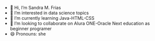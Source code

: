 - 👋 Hi, I’m Sandra M. Frias
- 👀 I’m interested in data science topics
- 🌱 I’m currently learning Java-HTML-CSS
- 💞️ I’m looking to collaborate on Alura ONE-Oracle Next education as beginner programer
- 😄 Pronouns: she
